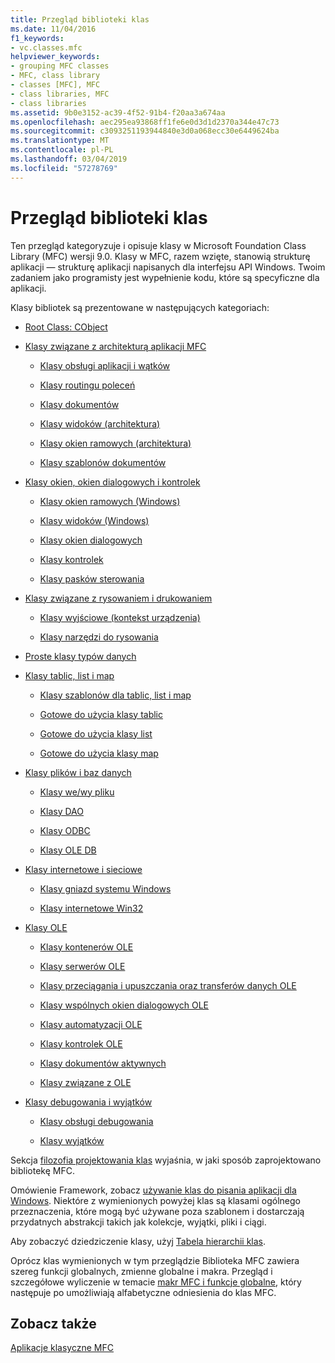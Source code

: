 ```yaml
---
title: Przegląd biblioteki klas
ms.date: 11/04/2016
f1_keywords:
- vc.classes.mfc
helpviewer_keywords:
- grouping MFC classes
- MFC, class library
- classes [MFC], MFC
- class libraries, MFC
- class libraries
ms.assetid: 9b0e3152-ac39-4f52-91b4-f20aa3a674aa
ms.openlocfilehash: aec295ea93868ff1fe6e0d3d1d2370a344e47c73
ms.sourcegitcommit: c3093251193944840e3d0a068ecc30e6449624ba
ms.translationtype: MT
ms.contentlocale: pl-PL
ms.lasthandoff: 03/04/2019
ms.locfileid: "57278769"
---
```

# <a name="class-library-overview"></a>Przegląd biblioteki klas

Ten przegląd kategoryzuje i opisuje klasy w Microsoft Foundation Class Library (MFC) wersji 9.0. Klasy w MFC, razem wzięte, stanowią strukturę aplikacji — strukturę aplikacji napisanych dla interfejsu API Windows. Twoim zadaniem jako programisty jest wypełnienie kodu, które są specyficzne dla aplikacji.

Klasy bibliotek są prezentowane w następujących kategoriach:

- [Root Class: CObject](../mfc/root-class-cobject.md)

- [Klasy związane z architekturą aplikacji MFC](../mfc/mfc-application-architecture-classes.md)

   - [Klasy obsługi aplikacji i wątków](../mfc/application-and-thread-support-classes.md)

   - [Klasy routingu poleceń](../mfc/command-routing-classes.md)

   - [Klasy dokumentów](../mfc/document-classes.md)

   - [Klasy widoków (architektura)](../mfc/view-classes-architecture.md)

   - [Klasy okien ramowych (architektura)](../mfc/frame-window-classes-architecture.md)

   - [Klasy szablonów dokumentów](../mfc/document-template-classes.md)

- [Klasy okien, okien dialogowych i kontrolek](../mfc/window-dialog-and-control-classes.md)

   - [Klasy okien ramowych (Windows)](../mfc/frame-window-classes-windows.md)

   - [Klasy widoków (Windows)](../mfc/view-classes-windows.md)

   - [Klasy okien dialogowych](../mfc/dialog-box-classes.md)

   - [Klasy kontrolek](../mfc/control-classes.md)

   - [Klasy pasków sterowania](../mfc/control-bar-classes.md)

- [Klasy związane z rysowaniem i drukowaniem](../mfc/drawing-and-printing-classes.md)

   - [Klasy wyjściowe (kontekst urządzenia)](../mfc/output-device-context-classes.md)

   - [Klasy narzędzi do rysowania](../mfc/drawing-tool-classes.md)

- [Proste klasy typów danych](../mfc/simple-data-type-classes.md)

- [Klasy tablic, list i map](../mfc/array-list-and-map-classes.md)

   - [Klasy szablonów dla tablic, list i map](../mfc/template-classes-for-arrays-lists-and-maps.md)

   - [Gotowe do użycia klasy tablic](../mfc/ready-to-use-array-classes.md)

   - [Gotowe do użycia klasy list](../mfc/ready-to-use-list-classes.md)

   - [Gotowe do użycia klasy map](../mfc/ready-to-use-map-classes.md)

- [Klasy plików i baz danych](../mfc/file-and-database-classes.md)

   - [Klasy we/wy pliku](../mfc/file-i-o-classes.md)

   - [Klasy DAO](../mfc/dao-classes.md)

   - [Klasy ODBC](../mfc/odbc-classes.md)

   - [Klasy OLE DB](../mfc/ole-db-classes.md)

- [Klasy internetowe i sieciowe](../mfc/internet-and-networking-classes.md)

   - [Klasy gniazd systemu Windows](../mfc/windows-sockets-classes.md)

   - [Klasy internetowe Win32](../mfc/win32-internet-classes.md)

- [Klasy OLE](../mfc/ole-classes.md)

   - [Klasy kontenerów OLE](../mfc/ole-container-classes.md)

   - [Klasy serwerów OLE](../mfc/ole-server-classes.md)

   - [Klasy przeciągania i upuszczania oraz transferów danych OLE](../mfc/ole-drag-and-drop-and-data-transfer-classes.md)

   - [Klasy wspólnych okien dialogowych OLE](../mfc/ole-common-dialog-classes.md)

   - [Klasy automatyzacji OLE](../mfc/ole-automation-classes.md)

   - [Klasy kontrolek OLE](../mfc/ole-control-classes.md)

   - [Klasy dokumentów aktywnych](../mfc/active-document-classes.md)

   - [Klasy związane z OLE](../mfc/ole-related-classes.md)

- [Klasy debugowania i wyjątków](../mfc/debugging-and-exception-classes.md)

   - [Klasy obsługi debugowania](../mfc/debugging-support-classes.md)

   - [Klasy wyjątków](../mfc/exception-classes.md)

Sekcja [filozofia projektowania klas](../mfc/general-class-design-philosophy.md) wyjaśnia, w jaki sposób zaprojektowano bibliotekę MFC.

Omówienie Framework, zobacz [używanie klas do pisania aplikacji dla Windows](../mfc/using-the-classes-to-write-applications-for-windows.md). Niektóre z wymienionych powyżej klas są klasami ogólnego przeznaczenia, które mogą być używane poza szablonem i dostarczają przydatnych abstrakcji takich jak kolekcje, wyjątki, pliki i ciągi.

Aby zobaczyć dziedziczenie klasy, użyj [Tabela hierarchii klas](../mfc/hierarchy-chart.md).

Oprócz klas wymienionych w tym przeglądzie Biblioteka MFC zawiera szereg funkcji globalnych, zmienne globalne i makra. Przegląd i szczegółowe wyliczenie w temacie [makr MFC i funkcje globalne](../mfc/reference/mfc-macros-and-globals.md), który następuje po umożliwiają alfabetyczne odniesienia do klas MFC.

## <a name="see-also"></a>Zobacz także

[Aplikacje klasyczne MFC](../mfc/mfc-desktop-applications.md)
